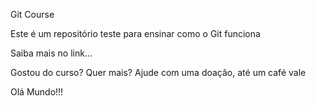 Git Course

Este é um repositório teste para ensinar como o Git funciona

Saiba mais no link...

Gostou do curso? Quer mais? Ajude com uma doação, até um café vale

Olá Mundo!!!